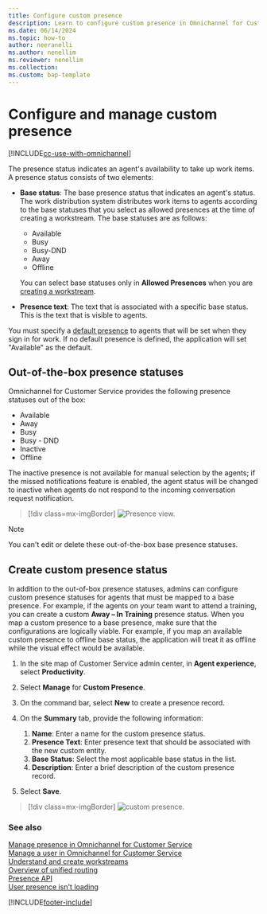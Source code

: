 ```yaml
---
title: Configure custom presence
description: Learn to configure custom presence in Omnichannel for Customer Service.
ms.date: 06/14/2024
ms.topic: how-to
author: neeranelli
ms.author: nenellim
ms.reviewer: nenellim
ms.collection:
ms.custom: bap-template
---
```

# Configure and manage custom presence

[!INCLUDE[cc-use-with-omnichannel](../../includes/cc-use-with-omnichannel.md)]

The presence status indicates an agent's availability to take up work items. A presence status consists of two elements:

- **Base status**: The base presence status that indicates an agent's status. The work distribution system distributes work items to agents according to the base statuses that you select as allowed presences at the time of creating a workstream. The base statuses are as follows:
  - Available
  - Busy
  - Busy-DND
  - Away
  - Offline

  You can select base statuses only in **Allowed Presences** when you are [creating a workstream](create-workstreams.md).

- **Presence text**: The text that is associated with a specific base status. This is the text that is visible to agents.

You must specify a [default presence](users-user-profiles.md#manage-users-using-the-classic-experience) to agents that will be set when they sign in for work. If no default presence is defined, the application will set "Available" as the default.

## Out-of-the-box presence statuses

Omnichannel for Customer Service provides the following presence statuses out of the box:

- Available
- Away
- Busy
- Busy - DND
- Inactive
- Offline

The inactive presence is not available for manual selection by the agents; if the missed notifications feature is enabled, the agent status will be changed to inactive when agents do not respond to the incoming conversation request notification.

> [!div class=mx-imgBorder]
> ![Presence view.](../media/oc-presence-view.png)

> [!NOTE]
> You can't edit or delete these out-of-the-box base presence statuses.

## Create custom presence status

In addition to the out-of-box presence statuses, admins can configure custom presence statuses for agents that must be mapped to a base presence. For example, if the agents on your team want to attend a training, you can create a custom **Away – In Training** presence status. When you map a custom presence to a base presence, make sure that the configurations are logically viable. For example, if you map an available custom presence to offline base status, the application will treat it as offline while the visual effect would be available.

1. In the site map of Customer Service admin center, in **Agent experience**, select **Productivity**.
   
1. Select **Manage** for **Custom Presence**.

1. On the command bar, select **New** to create a presence record.

1. On the **Summary** tab, provide the following information:

    1. **Name**: Enter a name for the custom presence status.
    2. **Presence Text**: Enter presence text that should be associated with the new custom entity.
    3. **Base Status**: Select the most applicable base status in the list.
    4. **Description**: Enter a brief description of the custom presence record.

1. Select **Save**.

> [!div class=mx-imgBorder]
> ![custom presence.](../media/oc-custom-presence-example.png)

### See also

[Manage presence in Omnichannel for Customer Service](../use/oc-manage-presence-status.md)  
[Manage a user in Omnichannel for Customer Service](users-user-profiles.md)  
[Understand and create workstreams](create-workstreams.md)  
[Overview of unified routing](overview-unified-routing.md)  
[Presence API](../../channel-integration-framework/v2/develop/reference/microsoft-ciframework-v2.md#presence-apis)  
[User presence isn't loading](../troubleshoot-omnichannel-customer-service.md#user-presence-isnt-loading-or-user-is-shown-as-unknown)  

[!INCLUDE[footer-include](../../includes/footer-banner.md)]
